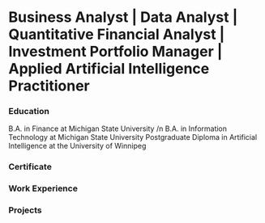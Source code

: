 # Business Analyst | Data Analyst | Quantitative Financial Analyst | Investment Portfolio Manager | Applied Artificial Intelligence Practitioner

### Education
B.A. in Finance at Michigan State University /n
B.A. in Information Technology at Michigan State University
Postgraduate Diploma in Artificial Intelligence at the University of Winnipeg

### Certificate

### Work Experience

### Projects

